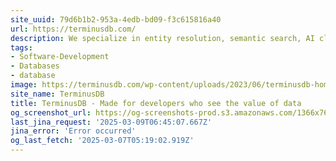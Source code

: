 ```yaml
---
site_uuid: 79d6b1b2-953a-4edb-bd09-f3c615816a40
url: https://terminusdb.com/
description: We specialize in entity resolution, semantic search, AI classification, RAG, and KYC solutions. Visit vectorlink.ai for more information.
tags:
- Software-Development
- Databases
- database
image: https://terminusdb.com/wp-content/uploads/2023/06/terminusdb-home-page-og.png
site_name: TerminusDB
title: TerminusDB - Made for developers who see the value of data
og_screenshot_url: https://og-screenshots-prod.s3.amazonaws.com/1366x768/80/false/c6f5b437e1e630328dca51e853ea9ca1377ab45efad17037dcd9ed87f72859d6.jpeg
last_jina_request: '2025-03-09T06:45:07.667Z'
jina_error: 'Error occurred'
og_last_fetch: '2025-03-07T05:19:02.919Z'
---
```


